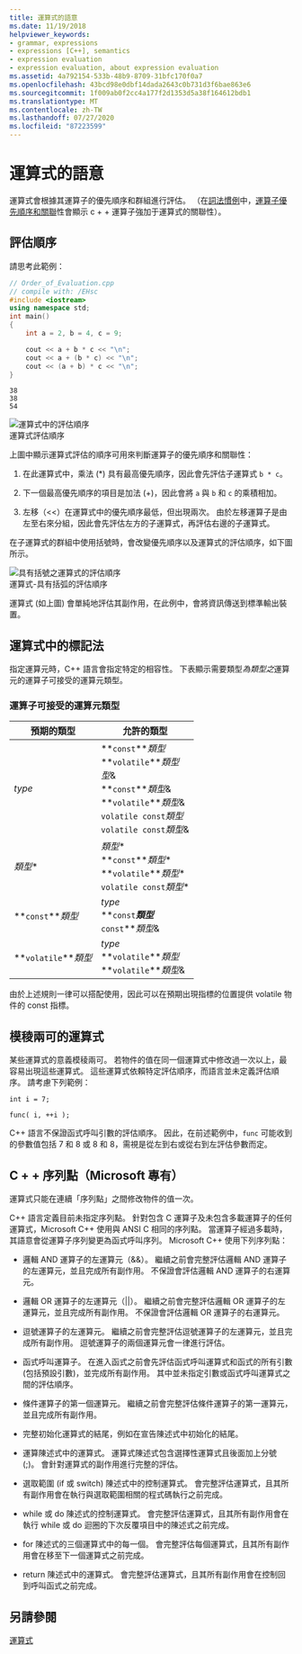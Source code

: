 ```yaml
---
title: 運算式的語意
ms.date: 11/19/2018
helpviewer_keywords:
- grammar, expressions
- expressions [C++], semantics
- expression evaluation
- expression evaluation, about expression evaluation
ms.assetid: 4a792154-533b-48b9-8709-31bfc170f0a7
ms.openlocfilehash: 43bcd98e0dbf14dada2643c0b731d3f6bae863e6
ms.sourcegitcommit: 1f009ab0f2cc4a177f2d1353d5a38f164612bdb1
ms.translationtype: MT
ms.contentlocale: zh-TW
ms.lasthandoff: 07/27/2020
ms.locfileid: "87223599"
---
```

# <a name="semantics-of-expressions"></a>運算式的語意

運算式會根據其運算子的優先順序和群組進行評估。 （在[詞法慣例](../cpp/lexical-conventions.md)中，[運算子優先順序和關聯](../cpp/cpp-built-in-operators-precedence-and-associativity.md)性會顯示 c + + 運算子強加于運算式的關聯性）。

## <a name="order-of-evaluation"></a>評估順序

請思考此範例：

```cpp
// Order_of_Evaluation.cpp
// compile with: /EHsc
#include <iostream>
using namespace std;
int main()
{
    int a = 2, b = 4, c = 9;

    cout << a + b * c << "\n";
    cout << a + (b * c) << "\n";
    cout << (a + b) * c << "\n";
}
```

```Output
38
38
54
```

![運算式中的評估順序](../cpp/media/vc38zv1.gif "運算式中的評估順序") <br/>
運算式評估順序

上圖中顯示運算式評估的順序可用來判斷運算子的優先順序和關聯性：

1. 在此運算式中，乘法 (*) 具有最高優先順序，因此會先評估子運算式 `b * c`。

1. 下一個最高優先順序的項目是加法 (+)，因此會將 `a` 與 `b` 和 `c` 的乘積相加。

1. 左移（<<）在運算式中的優先順序最低，但出現兩次。 由於左移運算子是由左至右來分組，因此會先評估左方的子運算式，再評估右邊的子運算式。

在子運算式的群組中使用括號時，會改變優先順序以及運算式的評估順序，如下圖所示。

![具有括號之運算式的評估順序](../cpp/media/vc38zv2.gif "具有括號之運算式的評估順序") <br/>
運算式-具有括弧的評估順序

運算式 (如上圖) 會單純地評估其副作用，在此例中，會將資訊傳送到標準輸出裝置。

## <a name="notation-in-expressions"></a>運算式中的標記法

指定運算元時，C++ 語言會指定特定的相容性。 下表顯示需要類型*為類型之*運算元的運算子可接受的運算元類型。

### <a name="operand-types-acceptable-to-operators"></a>運算子可接受的運算元類型

|預期的類型|允許的類型|
|-------------------|-------------------|
|*type*|**`const`***類型*<br /> **`volatile`***類型*<br /> *型*&<br /> **`const`***類型*&<br /> **`volatile`***類型*&<br /> `volatile const`*類型*<br /> `volatile const`*類型*&|
|*類型*\*|*類型*\*<br /> **`const`***類型*\*<br /> **`volatile`***類型*\*<br /> `volatile const`*類型*\*|
|**`const`***類型*|*type*<br /> **`const`***類型*<br />**`const`***類型*&|
|**`volatile`***類型*|*type*<br /> **`volatile`***類型*<br /> **`volatile`***類型*&|

由於上述規則一律可以搭配使用，因此可以在預期出現指標的位置提供 volatile 物件的 const 指標。

## <a name="ambiguous-expressions"></a>模稜兩可的運算式

某些運算式的意義模稜兩可。 若物件的值在同一個運算式中修改過一次以上，最容易出現這些運算式。 這些運算式依賴特定評估順序，而語言並未定義評估順序。 請考慮下列範例：

```
int i = 7;

func( i, ++i );
```

C++ 語言不保證函式呼叫引數的評估順序。 因此，在前述範例中，`func` 可能收到的參數值包括 7 和 8 或 8 和 8，需視是從左到右或從右到左評估參數而定。

## <a name="c-sequence-points-microsoft-specific"></a>C + + 序列點（Microsoft 專有）

運算式只能在連續「序列點」之間修改物件的值一次。

C++ 語言定義目前未指定序列點。 針對包含 C 運算子及未包含多載運算子的任何運算式，Microsoft C++ 使用與 ANSI C 相同的序列點。 當運算子經過多載時，其語意會從運算子序列變更為函式呼叫序列。 Microsoft C++ 使用下列序列點：

- 邏輯 AND 運算子的左運算元（&&）。 繼續之前會完整評估邏輯 AND 運算子的左運算元，並且完成所有副作用。 不保證會評估邏輯 AND 運算子的右運算元。

- 邏輯 OR 運算子的左運算元（&#124;&#124;）。 繼續之前會完整評估邏輯 OR 運算子的左運算元，並且完成所有副作用。 不保證會評估邏輯 OR 運算子的右運算元。

- 逗號運算子的左運算元。 繼續之前會完整評估逗號運算子的左運算元，並且完成所有副作用。 逗號運算子的兩個運算元會一律進行評估。

- 函式呼叫運算子。 在進入函式之前會先評估函式呼叫運算式和函式的所有引數 (包括預設引數)，並完成所有副作用。 其中並未指定引數或函式呼叫運算式之間的評估順序。

- 條件運算子的第一個運算元。 繼續之前會完整評估條件運算子的第一運算元，並且完成所有副作用。

- 完整初始化運算式的結尾，例如在宣告陳述式中初始化的結尾。

- 運算陳述式中的運算式。 運算式陳述式包含選擇性運算式且後面加上分號 (;)。 會針對運算式的副作用進行完整的評估。

- 選取範圍 (if 或 switch) 陳述式中的控制運算式。 會完整評估運算式，且其所有副作用會在執行與選取範圍相關的程式碼執行之前完成。

- while 或 do 陳述式的控制運算式。 會完整評估運算式，且其所有副作用會在執行 while 或 do 迴圈的下次反覆項目中的陳述式之前完成。

- for 陳述式的三個運算式中的每一個。 會完整評估每個運算式，且其所有副作用會在移至下一個運算式之前完成。

- return 陳述式中的運算式。 會完整評估運算式，且其所有副作用會在控制回到呼叫函式之前完成。

## <a name="see-also"></a>另請參閱

[運算式](../cpp/expressions-cpp.md)
